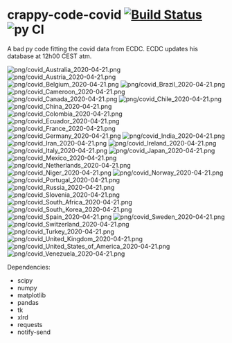 # crappy-code-covid [![Build Status](https://cloud.drone.io/api/badges/a-lemonnier/crappy-code-covid/status.svg)](https://cloud.drone.io/a-lemonnier/crappy-code-covid) ![py CI](https://github.com/a-lemonnier/crappy-code-covid/workflows/py%20CI/badge.svg)
 
A bad py code fitting the covid data from ECDC. ECDC updates his database at 12h00 CEST atm.
 
![png/covid_Australia_2020-04-21.png](png/covid_Australia_2020-04-21.png)
![png/covid_Austria_2020-04-21.png](png/covid_Austria_2020-04-21.png)
![png/covid_Belgium_2020-04-21.png](png/covid_Belgium_2020-04-21.png)
![png/covid_Brazil_2020-04-21.png](png/covid_Brazil_2020-04-21.png)
![png/covid_Cameroon_2020-04-21.png](png/covid_Cameroon_2020-04-21.png)
![png/covid_Canada_2020-04-21.png](png/covid_Canada_2020-04-21.png)
![png/covid_Chile_2020-04-21.png](png/covid_Chile_2020-04-21.png)
![png/covid_China_2020-04-21.png](png/covid_China_2020-04-21.png)
![png/covid_Colombia_2020-04-21.png](png/covid_Colombia_2020-04-21.png)
![png/covid_Ecuador_2020-04-21.png](png/covid_Ecuador_2020-04-21.png)
![png/covid_France_2020-04-21.png](png/covid_France_2020-04-21.png)
![png/covid_Germany_2020-04-21.png](png/covid_Germany_2020-04-21.png)
![png/covid_India_2020-04-21.png](png/covid_India_2020-04-21.png)
![png/covid_Iran_2020-04-21.png](png/covid_Iran_2020-04-21.png)
![png/covid_Ireland_2020-04-21.png](png/covid_Ireland_2020-04-21.png)
![png/covid_Italy_2020-04-21.png](png/covid_Italy_2020-04-21.png)
![png/covid_Japan_2020-04-21.png](png/covid_Japan_2020-04-21.png)
![png/covid_Mexico_2020-04-21.png](png/covid_Mexico_2020-04-21.png)
![png/covid_Netherlands_2020-04-21.png](png/covid_Netherlands_2020-04-21.png)
![png/covid_Niger_2020-04-21.png](png/covid_Niger_2020-04-21.png)
![png/covid_Norway_2020-04-21.png](png/covid_Norway_2020-04-21.png)
![png/covid_Portugal_2020-04-21.png](png/covid_Portugal_2020-04-21.png)
![png/covid_Russia_2020-04-21.png](png/covid_Russia_2020-04-21.png)
![png/covid_Slovenia_2020-04-21.png](png/covid_Slovenia_2020-04-21.png)
![png/covid_South_Africa_2020-04-21.png](png/covid_South_Africa_2020-04-21.png)
![png/covid_South_Korea_2020-04-21.png](png/covid_South_Korea_2020-04-21.png)
![png/covid_Spain_2020-04-21.png](png/covid_Spain_2020-04-21.png)
![png/covid_Sweden_2020-04-21.png](png/covid_Sweden_2020-04-21.png)
![png/covid_Switzerland_2020-04-21.png](png/covid_Switzerland_2020-04-21.png)
![png/covid_Turkey_2020-04-21.png](png/covid_Turkey_2020-04-21.png)
![png/covid_United_Kingdom_2020-04-21.png](png/covid_United_Kingdom_2020-04-21.png)
![png/covid_United_States_of_America_2020-04-21.png](png/covid_United_States_of_America_2020-04-21.png)
![png/covid_Venezuela_2020-04-21.png](png/covid_Venezuela_2020-04-21.png)
 
Dependencies:
- scipy
- numpy
- matplotlib
- pandas
- tk
- xlrd
- requests
- notify-send
